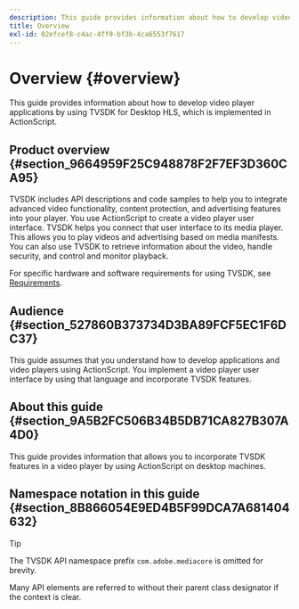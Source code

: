 ```yaml
---
description: This guide provides information about how to develop video player applications by using TVSDK for Desktop HLS, which is implemented in ActionScript.
title: Overview
exl-id: 02efcef8-c4ac-4ff9-bf3b-4ca6553f7617
---
```

# Overview {#overview}

This guide provides information about how to develop video player applications by using TVSDK for Desktop HLS, which is implemented in ActionScript.

## Product overview {#section_9664959F25C948878F2F7EF3D360CA95}

TVSDK includes API descriptions and code samples to help you to integrate advanced video functionality, content protection, and advertising features into your player. You use ActionScript to create a video player user interface. TVSDK helps you connect that user interface to its media player. This allows you to play videos and advertising based on media manifests. You can also use TVSDK to retrieve information about the video, handle security, and control and monitor playback.

For specific hardware and software requirements for using TVSDK, see [Requirements](../../c-psdk-dhls-1.4-introduction/overview-prod-audience-guide/requirements/r-psdk-dhls-1.4-requirements-system.md).

## Audience {#section_527860B373734D3BA89FCF5EC1F6DC37}

This guide assumes that you understand how to develop applications and video players using ActionScript. You implement a video player user interface by using that language and incorporate TVSDK features.

## About this guide {#section_9A5B2FC506B34B5DB71CA827B307A4D0}

This guide provides information that allows you to incorporate TVSDK features in a video player by using ActionScript on desktop machines.

## Namespace notation in this guide {#section_8B866054E9ED4B5F99DCA7A681404632}

>[!TIP]
>
>The TVSDK API namespace prefix `com.adobe.mediacore` is omitted for brevity. 
>
>Many API elements are referred to without their parent class designator if the context is clear.
